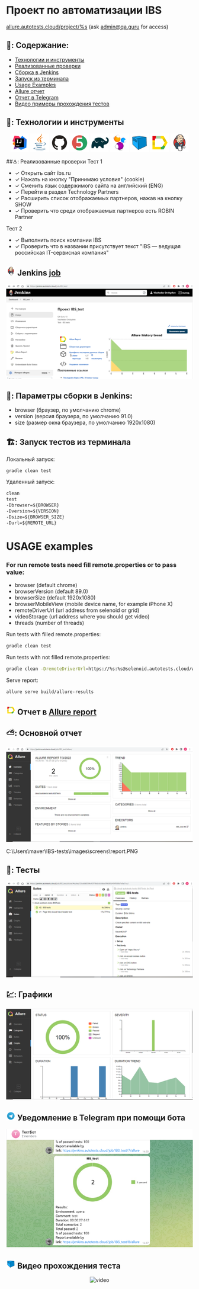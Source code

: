 # Проект по автоматизации IBS
<a target="_blank" href="https://allure.autotests.cloud/project/%s">allure.autotests.cloud/project/%s</a> (ask admin@qa.guru for access)

## 🚀: Содержание:

- [Технологии и инструменты](#earth_africa-технологии-и-инструменты)
- [Реализованные проверки](#earth_africa-Реализованные-проверки)
- [Сборка в Jenkins](#earth_africa-Jenkins-job)
- [Запуск из терминала](#earth_africa-Запуск-тестов-из-терминала)
- [Usage Examples](#earth_africa-Allure-отчет)
- [Allure отчет](#earth_africa-Allure-отчет)
- [Отчет в Telegram](#earth_africa-Уведомление-в-Telegram-при-помощи-бота)
- [Видео примеры прохождения тестов](#earth_africa-Примеры-видео-о-прохождении-тестов)
  
## 🧰: Технологии и инструменты

<p align="center">
<a href="https://www.jetbrains.com/idea/"><img src="images/logo/Idea.svg" width="50" height="50"  alt="IDEA"/></a>
<a href="https://www.java.com/"><img src="images/logo/Java.svg" width="50" height="50"  alt="Java"/></a>
<a href="https://github.com/"><img src="images/logo/GitHub.svg" width="50" height="50"  alt="Github"/></a>
<a href="https://junit.org/junit5/"><img src="images/logo/Junit5.svg" width="50" height="50"  alt="JUnit 5"/></a>
<a href="https://gradle.org/"><img src="images/logo/Gradle.svg" width="50" height="50"  alt="Gradle"/></a>
<a href="https://selenide.org/"><img src="images/logo/Selenide.svg" width="50" height="50"  alt="Selenide"/></a>
<a href="https://aerokube.com/selenoid/"><img src="images/logo/Selenoid.svg" width="50" height="50"  alt="Selenoid"/></a>
<a href="https://github.com/allure-framework/allure2"><img src="images/logo/Allure.svg" width="50" height="50"  alt="Allure"/></a>
<a href="https://www.jenkins.io/"><img src="images/logo/Jenkins.svg" width="50" height="50"  alt="Jenkins"/></a>
</p>

##⚓: Реализованные проверки
Тест 1
- ✓ Открыть сайт ibs.ru 
- ✓ Нажать на кнопку "Принимаю условия" (cookie)
- ✓ Сменить язык содержимого сайта на английский (ENG)
- ✓ Перейти в раздел Technology Partners
- ✓ Расширить список отображаемых партнеров, нажав на кнопку SHOW
- ✓ Проверить что среди отображаемых партнеров есть ROBIN Partner

Тест 2
- ✓ Выполнить поиск компании IBS
- ✓ Проверить что в названии присутствует текст "IBS — ведущая российская IT-сервисная компания"


## <img src="images/logo/Jenkins.svg" width="25" height="25"  alt="Jenkins"/></a> Jenkins <a target="_blank" href="https://jenkins.autotests.cloud/job/IBS_test/"> job </a>
<p align="center">
<a href="https://jenkins.autotests.cloud/job/IBS_test/"><img src="images/screens/jenkins.png" alt="Jenkins"/></a>
</p>


## 🧙: Параметры сборки в Jenkins:

- browser (браузер, по умолчанию chrome)
- version (версия браузера, по умолчанию 91.0)
- size (размер окна браузера, по умолчанию 1920x1080)



## 🏗️: Запуск тестов из терминала
Локальный запуск:
```
gradle clean test
```

Удаленный запуск:
```
clean
test
-Dbrowser=${BROWSER}
-Dversion=${VERSION}
-Dsize=${BROWSER_SIZE}
-Durl=${REMOTE_URL}
```

# USAGE examples

### For run remote tests need fill remote.properties or to pass value:

* browser (default chrome)
* browserVersion (default 89.0)
* browserSize (default 1920x1080)
* browserMobileView (mobile device name, for example iPhone X)
* remoteDriverUrl (url address from selenoid or grid)
* videoStorage (url address where you should get video)
* threads (number of threads)


Run tests with filled remote.properties:
```bash
gradle clean test
```

Run tests with not filled remote.properties:
```bash
gradle clean -DremoteDriverUrl=https://%s:%s@selenoid.autotests.cloud/wd/hub/ -DvideoStorage=https://selenoid.autotests.cloud/video/ -Dthreads=1 test
```

Serve report:
```bash
allure serve build/allure-results
```
## <img src="images/logo/Allure.svg" width="25" height="25"  alt="Allure"/></a> Отчет в <a target="_blank" href="https://jenkins.autotests.cloud/job/IBS_test/allure/">Allure report</a>

## ⛅: Основной отчет
<p align="center">
<img title="Allure Overview Dashboard" src="images/screens/report.png">
</p>
C:\Users\maver\IBS-tests\images\screens\report.PNG

## 🧪: Тесты
<p align="center">
<img title="Allure Tests" src="images/screens/tests.png">
</p>

## 💹: Графики
<p align="center">
<img title="Allure Tests" src="images/screens/chart.PNG">
</p>

## <img src="images/logo/Telegram.svg" width="25" height="25"  alt="Allure"/></a> Уведомление в Telegram при помощи бота

<p align="center">
<img title="Allure Overview Dashboard" src="images/screens/notif.png" >
</p>

## <img src="images/logo/Selenoid.svg" width="25" height="25"  alt="Allure"/></a> Видео прохождения теста

<p align="center">
<img title="Selenoid Video" src="images/gif/video.mp4" width="250" height="153"  alt="video"> 
</p>